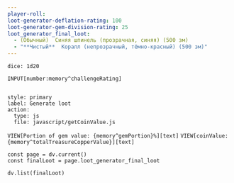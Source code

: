```yaml
---
player-roll: 
loot-generator-deflation-rating: 100
loot-generator-gem-division-rating: 25
loot_generator_final_loot:
  - (Обычный)  Синяя шпинель (прозрачная, синяя) (500 зм)
  - "**Чистый**  Коралл (непрозрачный, тёмно-красный) (500 зм)"
---
```





`dice: 1d20`



`INPUT[number:memory^challengeRating]`


```meta-bind-button

style: primary
label: Generate loot
action:
  type: js
  file: javascript/getCoinValue.js
```

`VIEW[Portion of gem value: {memory^gemPortion}%][text]`
`VIEW[coinValue: {memory^totalTreasureCopperValue}][text]`


``` dataviewjs
const page = dv.current()
const finalLoot = page.loot_generator_final_loot

dv.list(finalLoot)

```

